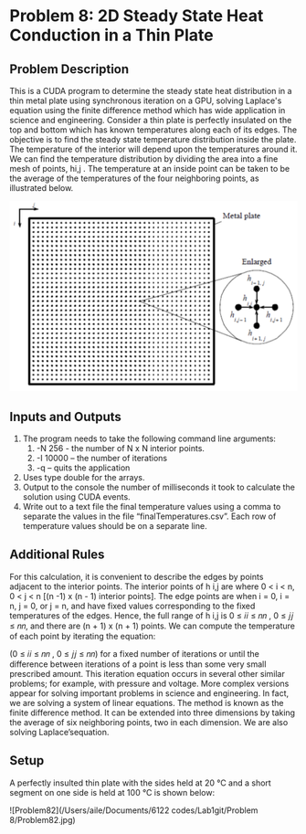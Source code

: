 # Problem 8: 2D Steady State Heat Conduction in a Thin Plate

## Problem Description

This is a CUDA program to determine the steady state heat distribution in a thin metal plate using synchronous iteration on a GPU, solving Laplace's equation using the finite difference method which has wide application in science and engineering. Consider a thin plate is perfectly insulated on the top and bottom which has known temperatures along each of its edges. The objective is to find the steady state temperature distribution inside the plate. The temperature of the interior will depend upon the temperatures around it. We can find the temperature distribution by dividing the area into a fine mesh of points, hi,j . The temperature at an inside point can be taken to be the average of the temperatures of the four neighboring points, as illustrated below.

![Problem8](./Problem8.jpg)

## Inputs and Outputs

1. The program needs to take the following command line arguments:
   1. -N 256 - the number of N x N interior points.
   2. -I 10000 – the number of iterations
   3. -q – quits the application
2. Uses type double for the arrays.
3. Output to the console the number of milliseconds it took to calculate the solution using CUDA events.
4. Write out to a text file the final temperature values using a comma to separate the values in the file “finalTemperatures.csv”. Each row of temperature values should be on a separate line.

## Additional Rules

For this calculation, it is convenient to describe the edges by points adjacent to the interior points. The interior points of h i,j are where 0 < i < n, 0 < j < n [(n -1) x (n - 1) interior points]. The edge points are when i = 0, i = n, j = 0, or j = n, and have fixed values corresponding to the fixed temperatures of the edges. Hence, the full range of h i,j is 0 ≤ 𝑖𝑖 ≤ 𝑛𝑛 , 0 ≤ 𝑗𝑗 ≤ 𝑛𝑛, and there are (n + 1) x (n + 1) points. We can compute the temperature of each point by iterating the equation:

(0 ≤ 𝑖𝑖 ≤ 𝑛𝑛 , 0 ≤ 𝑗𝑗 ≤ 𝑛𝑛) for a fixed number of iterations or until the difference between iterations of a point is less than some very small prescribed amount. This iteration equation occurs in several other similar problems; for example, with pressure and voltage. More complex versions appear for solving important problems in science and engineering. In fact, we are solving a system of linear equations. The method is known as the finite difference method. It can be extended into three dimensions by taking the average of six neighboring points, two in each dimension. We are also solving Laplace’sequation.

## Setup

A perfectly insulted thin plate with the sides held at 20 °C and a short segment on one side is held at 100 °C is shown below:

![Problem82](/Users/aile/Documents/6122 codes/Lab1git/Problem 8/Problem82.jpg)